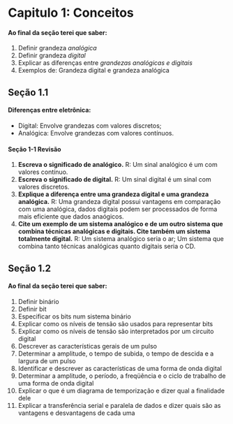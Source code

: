 # Capitulo 1: Conceitos

#### Ao final da seção terei que saber:

1.  Definir grandeza *analógica*
2.  Definir grandeza *digital*
3. Explicar as diferenças entre *grandezas analógicas e digitais*
4. Exemplos de: Grandeza digital e grandeza analógica

## Seção 1.1

#### Diferenças entre eletrônica:

- Digital: Envolve grandezas com valores discretos;
- Analógica: Envolve grandezas com valores contínuos.

#### Seção 1-1 Revisão

1. **Escreva o significado de analógico.**
     R: Um sinal analógico é um com valores contínuo.
2. **Escreva o significado de digital.**
     R: Um sinal digital é um sinal com valores discretos.
3. **Explique a diferença entre uma grandeza digital e uma grandeza analógica.**
     R: Uma grandeza digital possui vantagens em comparação com uma analógica, dados digitais podem ser processados de forma mais eficiente que dados anaógicos.
4. **Cite um exemplo de um sistema analógico e de um outro sistema que combina técnicas analógicas e digitais. Cite também um sistema totalmente digital.**
     R: Um sistema analógico seria o ar; Um sistema que combina tanto técnicas analógicas quanto digitais seria o CD.

## Seção 1.2

#### Ao final da seção terei que saber:

1. Definir binário
2. Definir bit
3. Especificar os bits num sistema binário
4. Explicar como os níveis de tensão são usados para representar bits
5. Explicar como os níveis de tensão são interpretados por um circuito digital
6. Descrever as características gerais de um pulso
7. Determinar a amplitude, o tempo de subida, o tempo de descida e a largura de um pulso
8. Identificar e descrever as características de uma forma de onda digital
9.  Determinar a amplitude, o período, a freqüência e o ciclo de trabalho de uma forma de onda digital
10.  Explicar o que é um diagrama de temporização e dizer qual a finalidade dele
11.  Explicar a transferência serial e paralela de dados e dizer quais são as vantagens e desvantagens de cada uma





